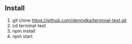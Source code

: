 ## Install

1. git clone https://github.com/denindka/terminal-test.git
2. cd terminal-test
3. npm install
4. npm start
